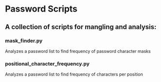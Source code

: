 # Password Scripts
## A collection of scripts for mangling and analysis:

### mask_finder.py
Analyzes a password list to find frequency of password character masks

### positional_character_frequency.py
Analyzes a password list to find frequency of characters per position
